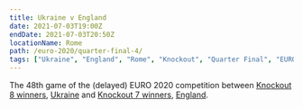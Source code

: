 ```yaml
---
title: Ukraine v England
date: 2021-07-03T19:00Z
endDate: 2021-07-03T20:50Z
locationName: Rome
path: /euro-2020/quarter-final-4/
tags: ["Ukraine", "England", "Rome", "Knockout", "Quarter Final", "EURO 2020"]
---
```

The 48th game of the (delayed) EURO 2020 competition between [Knockout 8 winners](/euro-2020/knockout-8), [Ukraine](/ukraine) and [Knockout 7 winners](/euro-2020/knockout-7), [England](/england).
